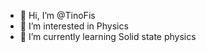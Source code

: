 - 👋 Hi, I’m @TinoFis
- 👀 I’m interested in Physics
- 🌱 I’m currently learning Solid state physics


<!---
TinoFis/TinoFis is a ✨ special ✨ repository because its `README.md` (this file) appears on your GitHub profile.
You can click the Preview link to take a look at your changes.
--->
